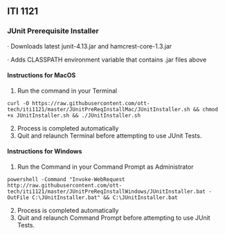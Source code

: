 ## ITI 1121 

### JUnit Prerequisite Installer

·  Downloads latest junit-4.13.jar and hamcrest-core-1.3.jar

·   Adds CLASSPATH environment variable that contains .jar files above

#### Instructions for MacOS
1.  Run the command in your Terminal

  `curl -O https://raw.githubusercontent.com/ott-tech/iti1121/master/JUnitPreReqInstallMac/JUnitInstaller.sh && chmod +x JUnitInstaller.sh && ./JUnitInstaller.sh`

2.   Process is completed automatically
3.   Quit and relaunch Terminal before attempting to use JUnit Tests. 

#### Instructions for Windows
1.  Run the Command in your Command Prompt as Administrator

`powershell -Command "Invoke-WebRequest http://raw.githubusercontent.com/ott-tech/iti1121/master/JUnitPreReqInstallWindows/JUnitInstaller.bat -OutFile C:\JUnitInstaller.bat" && C:\JUnitInstaller.bat`

2.   Process is completed automatically
3.   Quit and relaunch Command Prompt before attempting to use JUnit Tests. 
